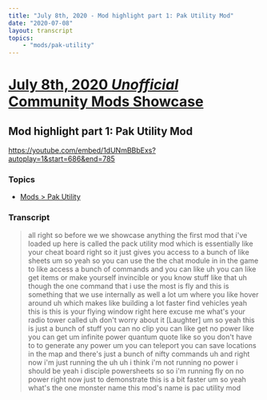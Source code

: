 ```yaml
---
title: "July 8th, 2020 - Mod highlight part 1: Pak Utility Mod"
date: "2020-07-08"
layout: transcript
topics: 
    - "mods/pak-utility"
---
```

# [July 8th, 2020 *Unofficial* Community Mods Showcase](../2020-07-08.md)
## Mod highlight part 1: Pak Utility Mod
https://youtube.com/embed/1dUNmBBbExs?autoplay=1&start=686&end=785
### Topics
* [Mods > Pak Utility](../topics/mods/pak-utility.md)

### Transcript

> all right so before we we showcase
> anything
> the first mod that i've loaded up here
> is called the pack
> utility mod which is essentially like
> your cheat board right
> so it just gives you access to a bunch
> of like
> sheets um so
> yeah so you can use the the chat
> module in in the game to like access a
> bunch of commands
> and you can like uh you can like get
> items or
> make yourself invincible or you know
> stuff like that uh
> though the one command that i use the
> most is fly and this is something that
> we use internally as well a lot
> um where you like hover around
> uh which makes like building a lot
> faster find vehicles
> yeah this is this is your flying window
> right here excuse me what's your radio
> tower called
> uh don't worry about it
> [Laughter]
> um so yeah this is just a bunch of stuff
> you can no clip you can like get no
> power like you can get
> um infinite power quantum quote like so
> you don't have to
> to generate any power um
> you can teleport you can save locations
> in the map and there's just a bunch of
> nifty commands
> uh and right now i'm just running the uh
> uh
> i think i'm not running no power i
> should be
> yeah i disciple powersheets so so i'm
> running fly on no power right now just
> to demonstrate this is a bit faster
> um so yeah what's the one monster name
> this mod's name is pac utility mod
